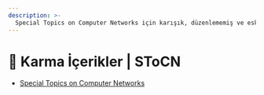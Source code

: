 ```yaml
---
description: >-
  Special Topics on Computer Networks için karışık, düzenlememiş ve eski içerikleri barındıran notlar
---
```


# 🎲 Karma İçerikler \| SToCN

<!--YPackage.YGitbookIntegration-tarafından-otomatik-oluşturulmuştur-->

- [Special Topics on Computer Networks](Special%20Topics%20on%20Computer%20Networks.rar)

<!--YPackage.YGitbookIntegration-tarafından-otomatik-oluşturulmuştur-->
